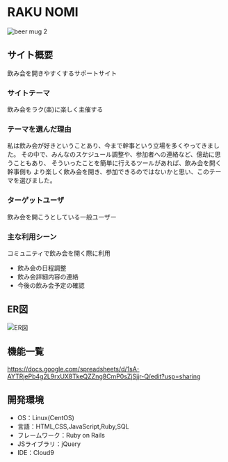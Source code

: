 # RAKU NOMI
![beer mug 2](https://user-images.githubusercontent.com/72684406/106082037-5290b480-615d-11eb-90e2-b89505b64fd4.png)

## サイト概要
飲み会を開きやすくするサポートサイト

### サイトテーマ
飲み会をラク(楽)に楽しく主催する

### テーマを選んだ理由
私は飲み会が好きということあり、今まで幹事という立場を多くやってきました。
その中で、みんなのスケジュール調整や、参加者への連絡など、億劫に思うこともあり、
そういったことを簡単に行えるツールがあれば、飲み会を開く幹事側も
より楽しく飲み会を開き、参加できるのではないかと思い、このテーマを選びました。

### ターゲットユーザ
飲み会を開こうとしている一般ユーザー

### 主な利用シーン
コミュニティで飲み会を開く際に利用

- 飲み会の日程調整
- 飲み会詳細内容の連絡
- 今後の飲み会予定の確認

## ER図
![ER図](https://user-images.githubusercontent.com/72684406/106081683-a8b12800-615c-11eb-82d7-d1d79ce496d1.png)


## 機能一覧
https://docs.google.com/spreadsheets/d/1sA-AYTRjePb4g2L9rxUX8TkeQZZng8CmP0sZjSjjr-Q/edit?usp=sharing

## 開発環境
- OS：Linux(CentOS)
- 言語：HTML,CSS,JavaScript,Ruby,SQL
- フレームワーク：Ruby on Rails
- JSライブラリ：jQuery
- IDE：Cloud9
